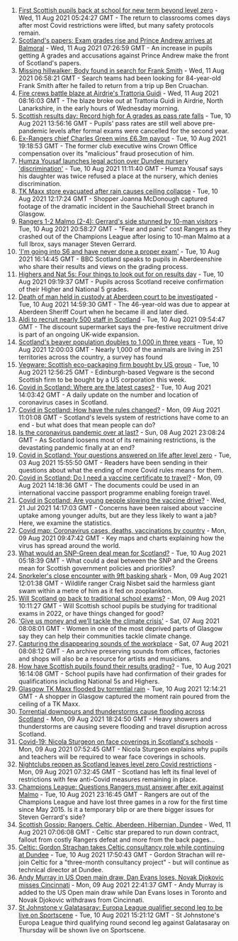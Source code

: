 1. [First Scottish pupils back at school for new term beyond level zero](https://www.bbc.co.uk/news/uk-scotland-58163742) - Wed, 11 Aug 2021 05:24:27 GMT - The return to classrooms comes days after most Covid restrictions were lifted, but many safety protocols remain.
2. [Scotland's papers: Exam grades rise and Prince Andrew arrives at Balmoral](https://www.bbc.co.uk/news/uk-scotland-58167685) - Wed, 11 Aug 2021 07:26:59 GMT - An increase in pupils getting A grades and accusations against Prince Andrew make the front of Scotland's papers.
3. [Missing hillwalker: Body found in search for Frank Smith](https://www.bbc.co.uk/news/uk-scotland-glasgow-west-58170058) - Wed, 11 Aug 2021 06:58:21 GMT - Search teams had been looking for 84-year-old Frank Smith after he failed to return from a trip up Ben Cruachan.
4. [Fire crews battle blaze at Airdrie's Trattoria Guidi](https://www.bbc.co.uk/news/uk-scotland-glasgow-west-58170900) - Wed, 11 Aug 2021 08:16:03 GMT - The blaze broke out at Trattoria Guidi in Airdrie, North Lanarkshire, in the early hours of Wednesday morning.
5. [Scottish results day: Record high for A grades as pass rate falls](https://www.bbc.co.uk/news/uk-scotland-58150287) - Tue, 10 Aug 2021 13:56:16 GMT - Pupils' pass rates are still well above pre-pandemic levels after formal exams were cancelled for the second year.
6. [Ex-Rangers chief Charles Green wins £6.3m payout](https://www.bbc.co.uk/news/uk-scotland-58159210) - Tue, 10 Aug 2021 19:18:53 GMT - The former club executive wins Crown Office compensation over its "malicious" fraud prosecution of him.
7. [Humza Yousaf launches legal action over Dundee nursery 'discrimination'](https://www.bbc.co.uk/news/uk-scotland-tayside-central-58147135) - Tue, 10 Aug 2021 11:11:40 GMT - Humza Yousaf says his daughter was twice refused a place at the nursery, which denies discrimination.
8. [TK Maxx store evacuated after rain causes ceiling collapse](https://www.bbc.co.uk/news/uk-scotland-glasgow-west-58160607) - Tue, 10 Aug 2021 12:17:24 GMT - Shopper Joanna McDonough captured footage of the dramatic incident in the Sauchiehall Street branch in Glasgow.
9. [Rangers 1-2 Malmo (2-4): Gerrard's side stunned by 10-man visitors](https://www.bbc.co.uk/sport/football/58137804) - Tue, 10 Aug 2021 20:58:27 GMT - "Fear and panic" cost Rangers as they crashed out of the Champions League after losing to 10-man Malmo at a full Ibrox, says manager Steven Gerrard.
10. ['I'm going into S6 and have never done a proper exam'](https://www.bbc.co.uk/news/uk-scotland-58158616) - Tue, 10 Aug 2021 16:14:45 GMT - BBC Scotland speaks to pupils in Aberdeenshire who share their results and views on the grading process.
11. [Highers and Nat 5s: Four things to look out for on results day](https://www.bbc.co.uk/news/uk-scotland-58151835) - Tue, 10 Aug 2021 09:19:37 GMT - Pupils across Scotland receive confirmation of their Higher and National 5 grades.
12. [Death of man held in custody at Aberdeen court to be investigated](https://www.bbc.co.uk/news/uk-scotland-north-east-orkney-shetland-58163741) - Tue, 10 Aug 2021 14:59:30 GMT - The 46-year-old was due to appear at Aberdeen Sheriff Court when he became ill and later died.
13. [Aldi to recruit nearly 500 staff in Scotland](https://www.bbc.co.uk/news/uk-scotland-scotland-business-58148080) - Tue, 10 Aug 2021 09:54:47 GMT - The discount supermarket says the pre-festive recruitment drive is part of an ongoing UK-wide expansion.
14. [Scotland's beaver population doubles to 1,000 in three years](https://www.bbc.co.uk/news/uk-scotland-58158296) - Tue, 10 Aug 2021 12:00:03 GMT - Nearly 1,000 of the animals are living in 251 territories across the country, a survey has found
15. [Vegware: Scottish eco-packaging firm bought by US group](https://www.bbc.co.uk/news/uk-scotland-scotland-business-58148081) - Tue, 10 Aug 2021 12:56:25 GMT - Edinburgh-based Vegware is the second Scottish firm to be bought by a US corporation this week.
16. [Covid in Scotland: Where are the latest cases?](https://www.bbc.co.uk/news/uk-scotland-53511877) - Tue, 10 Aug 2021 14:03:42 GMT - A daily update on the number and location of coronavirus cases in Scotland.
17. [Covid in Scotland: How have the rules changed?](https://www.bbc.co.uk/news/uk-scotland-53166816) - Mon, 09 Aug 2021 11:01:08 GMT - Scotland's levels system of restrictions have come to an end - but what does that mean people can do?
18. [Is the coronavirus pandemic over at last?](https://www.bbc.co.uk/news/uk-scotland-58112939) - Sun, 08 Aug 2021 23:08:24 GMT - As Scotland loosens most of its remaining restrictions, is the devastating pandemic finally at an end?
19. [Covid in Scotland: Your questions answered on life after level zero](https://www.bbc.co.uk/news/uk-scotland-58071989) - Tue, 03 Aug 2021 15:55:50 GMT - Readers have been sending in their questions about what the ending of more Covid rules means for them.
20. [Covid in Scotland: Do I need a vaccine certificate to travel?](https://www.bbc.co.uk/news/uk-scotland-57519070) - Mon, 09 Aug 2021 14:18:36 GMT - The documents could be used in an international vaccine passport programme enabling foreign travel.
21. [Covid in Scotland: Are young people slowing the vaccine drive?](https://www.bbc.co.uk/news/uk-scotland-57915106) - Wed, 21 Jul 2021 14:17:03 GMT - Concerns have been raised about vaccine uptake among younger adults, but are they less likely to want a jab? Here, we examine the statistics.
22. [Covid map: Coronavirus cases, deaths, vaccinations by country](https://www.bbc.co.uk/news/world-51235105) - Mon, 09 Aug 2021 09:47:42 GMT - Key maps and charts explaining how the virus has spread around the world.
23. [What would an SNP-Green deal mean for Scotland?](https://www.bbc.co.uk/news/uk-scotland-scotland-politics-58143753) - Tue, 10 Aug 2021 05:18:39 GMT - What could a deal between the SNP and the Greens mean for Scottish government policies and priorities?
24. [Snorkeler's close encounter with 9ft basking shark](https://www.bbc.co.uk/news/uk-scotland-highlands-islands-58145408) - Mon, 09 Aug 2021 12:01:38 GMT - Wildlife ranger Craig Nisbet said the harmless giant swam within a metre of him as it fed on zooplankton.
25. [Will Scotland go back to traditional school exams?](https://www.bbc.co.uk/news/uk-scotland-58139111) - Mon, 09 Aug 2021 10:11:27 GMT - Will Scottish school pupils be studying for traditional exams in 2022, or have things changed for good?
26. ['Give us money and we’ll tackle the climate crisis'](https://www.bbc.co.uk/news/uk-scotland-58102100) - Sat, 07 Aug 2021 08:08:01 GMT - Women in one of the most deprived parts of Glasgow say they can help their communities tackle climate change.
27. [Capturing the disappearing sounds of the workplace](https://www.bbc.co.uk/news/uk-scotland-tayside-central-58056235) - Sat, 07 Aug 2021 08:08:12 GMT - An archive preserving sounds from offices, factories and shops will also be a resource for artists and musicians.
28. [How have Scottish pupils found their results grading?](https://www.bbc.co.uk/news/uk-scotland-58164913) - Tue, 10 Aug 2021 16:14:08 GMT - School pupils have had confirmation of their grades for qualifications including National 5s and Highers.
29. [Glasgow TK Maxx flooded by torrential rain](https://www.bbc.co.uk/news/uk-scotland-58157258) - Tue, 10 Aug 2021 12:14:21 GMT - A shopper in Glasgow captured the moment rain poured from the ceiling of a TK Maxx.
30. [Torrential downpours and thunderstorms cause flooding across Scotland](https://www.bbc.co.uk/news/uk-scotland-58153224) - Mon, 09 Aug 2021 18:24:50 GMT - Heavy showers and thunderstorms are causing severe flooding and travel disruption across Scotland.
31. [Covid-19: Nicola Sturgeon on face coverings in Scotland's schools](https://www.bbc.co.uk/news/uk-scotland-58143865) - Mon, 09 Aug 2021 07:52:45 GMT - Nicola Sturgeon explains why pupils and teachers will be required to wear face coverings in schools.
32. [Nightclubs reopen as Scotland leaves level zero Covid restrictions](https://www.bbc.co.uk/news/uk-scotland-58143763) - Mon, 09 Aug 2021 07:32:45 GMT - Scotland has left its final level of restrictions with few anti-Covid measures remaining in place.
33. [Champions League: Questions Rangers must answer after exit against Malmo](https://www.bbc.co.uk/sport/football/58167639) - Tue, 10 Aug 2021 23:16:45 GMT - Rangers are out of the Champions League and have lost three games in a row for the first time since May 2015. Is it a temporary blip or are there bigger issues for Steven Gerrard's side?
34. [Scottish Gossip: Rangers, Celtic, Aberdeen, Hibernian, Dundee](https://www.bbc.co.uk/sport/football/58169732) - Wed, 11 Aug 2021 07:06:08 GMT - Celtic star prepared to run down contract, fallout from costly Rangers defeat and more from the back pages...
35. [Celtic: Gordon Strachan takes Celtic consultancy role while continuing at Dundee](https://www.bbc.co.uk/sport/football/58165761) - Tue, 10 Aug 2021 17:50:43 GMT - Gordon Strachan will re-join Celtic for a "three-month consultancy project" - but will continue as technical director at Dundee.
36. [Andy Murray in US Open main draw, Dan Evans loses, Novak Djokovic misses Cincinnati](https://www.bbc.co.uk/sport/tennis/58152883) - Mon, 09 Aug 2021 22:41:37 GMT - Andy Murray is added to the US Open main draw while Dan Evans loses in Toronto and Novak Djokovic withdraws from Cincinnati.
37. [St Johnstone v Galatasaray: Europa League qualifier second leg to be live on Sportscene](https://www.bbc.co.uk/sport/football/58130830) - Tue, 10 Aug 2021 15:21:12 GMT - St Johnstone's Europa League third qualifying round second leg against Galatasaray on Thursday will be shown live on Sportscene.
